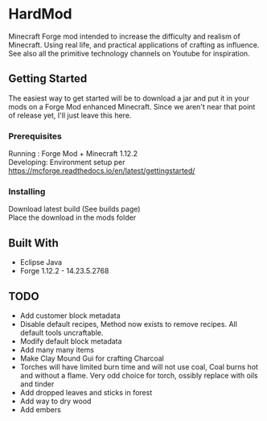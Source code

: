 # HardMod
Minecraft Forge mod intended to increase the difficulty and realism of Minecraft. Using real life, and practical applications of crafting as influence. See also all the primitive technology channels on Youtube for inspiration.


## Getting Started

The easiest way to get started will be to download a jar and put it in your mods on a Forge
Mod enhanced Minecraft. Since we aren't near that point of release yet, I'll just leave this here.

### Prerequisites

Running : Forge Mod + Minecraft 1.12.2  
Developing: Environment setup per https://mcforge.readthedocs.io/en/latest/gettingstarted/  

### Installing

Download latest build (See builds page)  
Place the download in the mods folder  

## Built With

* Eclipse Java
* Forge 1.12.2 - 14.23.5.2768

## TODO
* Add customer block metadata
* Disable default recipes,  Method now exists to remove recipes. All default tools uncraftable.
* Modify default block metadata
* Add many many items
* Make Clay Mound Gui for crafting Charcoal
* Torches will have limited burn time and will not use coal, Coal burns hot and without a flame. Very odd choice for torch, ossibly replace with oils and tinder
* Add dropped leaves and sticks in forest
* Add way to dry wood
* Add embers
